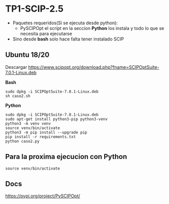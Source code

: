 
# TP1-SCIP-2.5

 - Paquetes requeridos(Si se ejecuta desde python):  
	 - PySCIPOpt el script en la seccion **Python** los instala y todo lo que se necesita para
   ejecutarse 
 - Sino desde **bash** solo hace falta tener instalado SCIP

## Ubuntu 18/20
Descargar https://www.scipopt.org/download.php?fname=SCIPOptSuite-7.0.1-Linux.deb

**Bash**


    sudo dpkg -i SCIPOptSuite-7.0.1-Linux.deb
    sh caso2.sh
    
**Python**

    sudo dpkg -i SCIPOptSuite-7.0.1-Linux.deb
    sudo apt-get install python3-pip python3-venv
    python3 -m venv venv
    source venv/bin/activate
    python3 -m pip install --upgrade pip
    pip install -r requirements.txt
    python caso2.py
    


## Para la proxima ejecucion con Python
    source venv/bin/activate
## Docs
https://pypi.org/project/PySCIPOpt/
